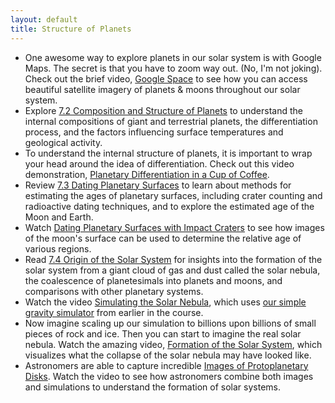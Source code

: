 ```yaml
---
layout: default
title: Structure of Planets
---
```


- One awesome way to explore planets in our solar system is with Google Maps. The secret is that you have to zoom way out. (No, I'm not joking). Check out the brief video, [Google Space](https://youtu.be/n-YOP8Yx0lo) to see how you can access beautiful satellite imagery of planets & moons throughout our solar system. 
- Explore [7.2 Composition and Structure of Planets](https://openstax.org/books/astronomy-2e/pages/7-2-composition-and-structure-of-planets) to understand the internal compositions of giant and terrestrial planets, the differentiation process, and the factors influencing surface temperatures and geological activity.
- To understand the internal structure of planets, it is important to wrap your head around the idea of differentiation. Check out this video demonstration, [Planetary Differentiation in a Cup of Coffee](https://youtu.be/f-OZKtZK4aY). 
- Review [7.3 Dating Planetary Surfaces](https://openstax.org/books/astronomy-2e/pages/7-3-dating-planetary-surfaces) to learn about methods for estimating the ages of planetary surfaces, including crater counting and radioactive dating techniques, and to explore the estimated age of the Moon and Earth.
- Watch [Dating Planetary Surfaces with Impact Craters](https://youtu.be/5l91mtiVG3c) to see how images of the moon's surface can be used to determine the relative age of various regions. 
- Read [7.4 Origin of the Solar System](https://openstax.org/books/astronomy-2e/pages/7-4-origin-of-the-solar-system) for insights into the formation of the solar system from a giant cloud of gas and dust called the solar nebula, the coalescence of planetesimals into planets and moons, and comparisons with other planetary systems.
- Watch the video [Simulating the Solar Nebula](https://youtu.be/KvKUsLLsNc4), which uses [our simple gravity simulator](https://www.andrewvh.com/kepler) from earlier in the course.
- Now imagine scaling up our simulation to billions upon billions of small pieces of rock and ice. Then you can start to imagine the real solar nebula. Watch the amazing video, [Formation of the Solar System](https://drive.google.com/open?id=1cuVlj_Q1Jz1nv3EJEUEXRizUs9XLlZL7), which visualizes what the collapse of the solar nebula may have looked like.
- Astronomers are able to capture incredible [Images of Protoplanetary Disks](https://youtu.be/T6X1sYVTxhY). Watch the video to see how astronomers combine both images and simulations to understand the formation of solar systems. 

